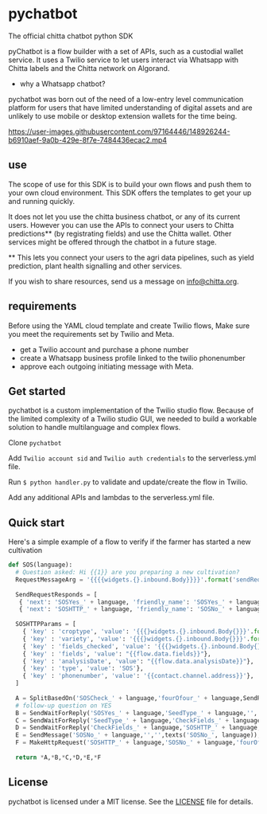 # pychatbot

The official chitta chatbot python SDK

pyChatbot is a flow builder with a set of APIs, such as a custodial wallet service. It uses a Twilio service to let users interact via Whatsapp with Chitta labels and the Chitta network on Algorand.

- why a Whatsapp chatbot?

pychatbot was born out of the need of a low-entry level communication platform for users that have limited understanding of digital assets and are unlikely to use mobile or desktop extension wallets for the time being. 

https://user-images.githubusercontent.com/97164446/148926244-b6910aef-9a0b-429e-8f7e-7484436ecac2.mp4

## use

The scope of use for this SDK is to build your own flows and push them to your own cloud environment. This SDK offers the templates to get your up and running quickly. 

It does not let you use the chitta business chatbot, or any of its current users. However you can use the APIs to connect your users to Chitta predictions** (by registrating fields) and use the Chitta wallet. Other services might be offered through the chatbot in a future stage. 

 ** This lets you connect your users to the agri data pipelines, such as yield prediction, plant health signalling and other services.  

If you wish to share resources, send us a message on info@chitta.org.

## requirements

Before using the YAML cloud template and create Twilio flows, Make sure you meet the requirements set by Twilio and Meta. 

* get a Twilio account and purchase a phone number
* create a Whatsapp business profile linked to the twilio phonenumber
* approve each outgoing initiating message with Meta.

## Get started

pychatbot is a custom implementation of the Twilio studio flow. Because of the limited complexity of a Twilio studio GUI, we needed to build a workable solution to handle multilanguage and complex flows.

Clone  ```pychatbot```

Add  ```Twilio account sid``` and ```Twilio auth credentials``` to the serverless.yml file. 

Run ```$ python handler.py``` to validate and update/create the flow in Twilio.

Add any additional APIs and lambdas to the serverless.yml file. 

## Quick start
Here's a simple example of a flow to verify if the farmer has started a new cultivation

```python
def SOS(language):
  # Question asked: Hi {{1}} are you preparing a new cultivation?
  RequestMessageArg = '{{{{widgets.{}.inbound.Body}}}}'.format('sendRequestMessage_' + language)
  
  SendRequestResponds = [
   { 'next': 'SOSYes_' + language, 'friendly_name': 'SOSYes_' + language, 'type':  'matches_any_of', 'value': texts('yes_', language), 'argument': RequestMessageArg},
   { 'next': 'SOSHTTP_' + language, 'friendly_name': 'SOSNo_' + language, 'type':  'matches_any_of', 'value': texts('no_', language), 'argument': RequestMessageArg}]
   
  SOSHTTPParams = [
    { 'key' : 'croptype', 'value': '{{{}widgets.{}.inbound.Body{}}}'.format('{','SOSYes_' + language,'}')},
    { 'key' : 'variety', 'value': '{{{}widgets.{}.inbound.Body{}}}'.format('{','SeedType_' + language,'}')},
    { 'key' : 'fields_checked', 'value': '{{{}widgets.{}.inbound.Body{}}}'.format('{','CheckFields_' + language,'}')},
    { 'key' : 'fields', 'value': "{{flow.data.fields}}"},
    { 'key' : 'analysisDate', 'value': "{{flow.data.analysisDate}}"},
    { 'key' : 'type', 'value': 'SOS'},
    { 'key' : 'phonenumber', 'value': '{{contact.channel.address}}'},
  ]
  
  A = SplitBasedOn('SOSCheck_' + language,'fourOfour_' + language,SendRequestResponds),
  # follow-up question on YES
  B = SendWaitForReply('SOSYes_' + language,'SeedType_' + language,'','fourOfour_' + language,texts('SOSYes_', language),300),
  C = SendWaitForReply('SeedType_' + language,'CheckFields_' + language,'','fourOfour_' + language,texts('SeedType_', language),300),
  D = SendWaitForReply('CheckFields_' + language,'SOSHTTP_' + language,'','fourOfour_' + language,texts('CheckFields_', language),300),
  E = SendMessage('SOSNo_' + language,'','',texts('SOSNo_', language)),
  F = MakeHttpRequest('SOSHTTP_' + language,'SOSNo_' + language,'fourOfour_' + language,'POST',SOSHTTPParams,receive),
  
  return *A,*B,*C,*D,*E,*F

```

## License
pychatbot is licensed under a MIT license. See the [LICENSE](https://github.com/ag-chitta/pychatbot/blob/main/LICENSE) file for details.
